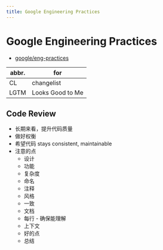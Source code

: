 ```yaml
---
title: Google Engineering Practices
---
```


# Google Engineering Practices

- [google/eng-practices](https://github.com/google/eng-practices)

| abbr. | for              |
| ----- | ---------------- |
| CL    | changelist       |
| LGTM  | Looks Good to Me |

## Code Review

- 长期来看，提升代码质量
- 做好权衡
- 希望代码 stays consistent, maintainable
- 注意的点
  - 设计
  - 功能
  - 复杂度
  - 命名
  - 注释
  - 风格
  - 一致
  - 文档
  - 每行 - 确保能理解
  - 上下文
  - 好的点
  - 总结

